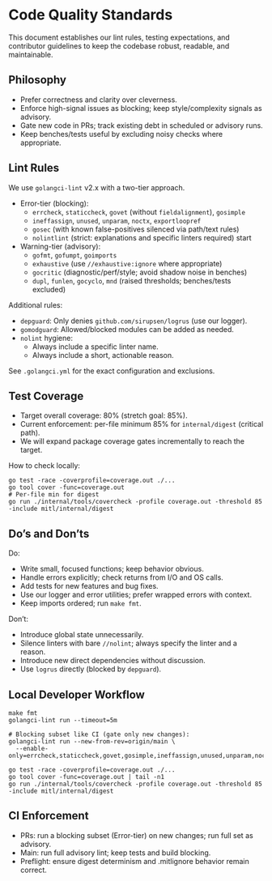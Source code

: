 # Code Quality Standards

This document establishes our lint rules, testing expectations, and contributor guidelines to keep the codebase robust, readable, and maintainable.

## Philosophy

- Prefer correctness and clarity over cleverness.
- Enforce high-signal issues as blocking; keep style/complexity signals as advisory.
- Gate new code in PRs; track existing debt in scheduled or advisory runs.
- Keep benches/tests useful by excluding noisy checks where appropriate.

## Lint Rules

We use `golangci-lint` v2.x with a two-tier approach.

- Error-tier (blocking):
  - `errcheck`, `staticcheck`, `govet` (without `fieldalignment`), `gosimple`
  - `ineffassign`, `unused`, `unparam`, `noctx`, `exportloopref`
  - `gosec` (with known false-positives silenced via path/text rules)
  - `nolintlint` (strict: explanations and specific linters required)
start
- Warning-tier (advisory):
  - `gofmt`, `gofumpt`, `goimports`
  - `exhaustive` (use `//exhaustive:ignore` where appropriate)
  - `gocritic` (diagnostic/perf/style; avoid shadow noise in benches)
  - `dupl`, `funlen`, `gocyclo`, `mnd` (raised thresholds; benches/tests excluded)

Additional rules:

- `depguard`: Only denies `github.com/sirupsen/logrus` (use our logger).
- `gomodguard`: Allowed/blocked modules can be added as needed.
- `nolint` hygiene:
  - Always include a specific linter name.
  - Always include a short, actionable reason.

See `.golangci.yml` for the exact configuration and exclusions.

## Test Coverage

- Target overall coverage: 80% (stretch goal: 85%).
- Current enforcement: per-file minimum 85% for `internal/digest` (critical path).
- We will expand package coverage gates incrementally to reach the target.

How to check locally:

```
go test -race -coverprofile=coverage.out ./...
go tool cover -func=coverage.out
# Per-file min for digest
go run ./internal/tools/covercheck -profile coverage.out -threshold 85 -include mitl/internal/digest
```

## Do’s and Don’ts

Do:

- Write small, focused functions; keep behavior obvious.
- Handle errors explicitly; check returns from I/O and OS calls.
- Add tests for new features and bug fixes.
- Use our logger and error utilities; prefer wrapped errors with context.
- Keep imports ordered; run `make fmt`.

Don’t:

- Introduce global state unnecessarily.
- Silence linters with bare `//nolint`; always specify the linter and a reason.
- Introduce new direct dependencies without discussion.
- Use `logrus` directly (blocked by `depguard`).

## Local Developer Workflow

```
make fmt
golangci-lint run --timeout=5m

# Blocking subset like CI (gate only new changes):
golangci-lint run --new-from-rev=origin/main \
  --enable-only=errcheck,staticcheck,govet,gosimple,ineffassign,unused,unparam,noctx,exportloopref,gosec,nolintlint

go test -race -coverprofile=coverage.out ./...
go tool cover -func=coverage.out | tail -n1
go run ./internal/tools/covercheck -profile coverage.out -threshold 85 -include mitl/internal/digest
```

## CI Enforcement

- PRs: run a blocking subset (Error-tier) on new changes; run full set as advisory.
- Main: run full advisory lint; keep tests and build blocking.
- Preflight: ensure digest determinism and .mitlignore behavior remain correct.

